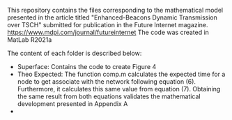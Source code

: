This repository contains the files corresponding to the mathematical model presented in the article titled "Enhanced-Beacons Dynamic Transmission over TSCH" submitted for publication in the Future Internet magazine. https://www.mdpi.com/journal/futureinternet
The code was created in MatLab R2021a

The content of each folder is described below:
* Superface: Contains the code to create Figure 4
* Theo Expected: The function comp.m calculates the expected time for a node to get associate with the network following equation (6). Furthermore, it calculates this same value from equation (7). Obtaining the same result from both equations validates the mathematical development presented in Appendix A
* 
